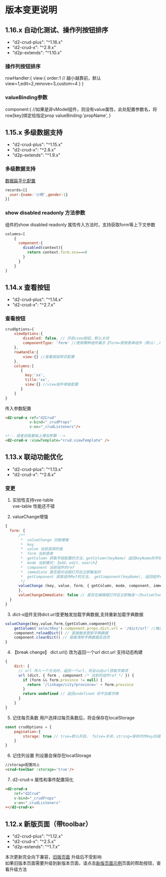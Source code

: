 # 版本变更说明

## 1.16.x  自动化测试、操作列按钮排序
* "d2-crud-plus": "^1.16.x"
* "d2-crud-x": "^2.9.x"
* "d2p-extends": "^1.10.x"

### 操作列按钮排序
rowHandler:{
    view:{
        order:1 // 越小越靠前，默认view=1,edit=2,remove=3,custom=4
    }
}

### valueBinding参数
component:{
    //如果是非vModel组件，则没有value属性，此处配置参数名，将row[key]绑定给指定prop
    valueBinding:'propName', 
}

## 1.15.x  多级数据支持
* "d2-crud-plus": "^1.15.x"
* "d2-crud-x": "^2.8.x"
* "d2p-extends": "^1.9.x"

### 多级数据支持
[数据扁平化配置](./flat-data.md)
```js
records=[{
  user:{name:'小明',gender:1}
}]
```
### show disabled readonly 方法参数
组件的show disabled readonly 属性传入方法时，支持获取form等上下文参数
```js
columns=[
    {
      component:{
        disabled(context){
          return context.form.xxx===0
        }
      }
    }
]
```


## 1.14.x  查看按钮
* "d2-crud-plus": "^1.14.x"
* "d2-crud-x": "^2.7.x"

### 查看按钮
```js
crudOptions={
    viewOptions:{
        disabled: false, // 开启view按钮，默认关闭
        componentType: 'form' //使用哪种组件展示【form=使用表单组件（默认）,row=使用行展示组件】
    },
    rowHandle:{
        view:{} //查看按钮样式配置
    },
    columns:[
       {
         key:'xx',
         title:'xx',
         view:{} //view组件单独配置
       }
    ]
}
```
传入参数配置
```html
<d2-crud-x ref="d2Crud"
           v-bind="_crudProps"
           v-on="_crudListeners"/>

<!-- 或者旧版基础上增加参数 -->
<d2-crud-x :viewTemplate="crud.viewTemplate" /> 


```

## 1.13.x  联动功能优化
* "d2-crud-plus": "^1.13.x"
* "d2-crud-x": "^2.6.x"

### 变更
1. 实验性支持vxe-table   
vxe-table 性能还不错

2. valueChange增强
```js
{
  form: {
      /**
       *  valueChange 功能增强
       *  key
       *  value 当前选择的值
       *  form 当前表单
       *  getColumn 获取字段配置的方法，getColumn(keyName) 返回keyName的字段配置，可以动态修改组件配置
       *  mode 当前模式:【add、edit、search】
       *  component 当前组件的ref
       *  immediate 是否是对话框打开后立即触发的
       *  getComponent 获取组件Ref的方法， getComponent(keyName), 返回组件ref，可以动态调用该组件的方法
       */
      valueChange (key, value, form, { getColumn, mode, component, immediate, getComponent }) {
      },
      valueChangeImmediate: false // 是否在编辑框打开后立即触发一次valueChange方法
  }
}
```


3. dict-x组件支持dict.url变更触发加载字典数据,支持重新加载字典数据
```js
valueChange(key,value,form,{getColumn,component}){
    getColumn('selectKey').component.props.dict.url = '/dict/url' //触发更新字典数据
    component.reloadDict() // 直接触发更新字典数据
    component.clearDict() // 直接清除字典数据及选项
}
```


4. 【break change】 dict.url() 改为返回一个url
dict.url 支持动态构建
```js
{
    dict: {
      // url 传入一个方法时，返回一个url，将会以此url获取字典项
      url (dict, { form , component /* 当前的组件ref */ }) {
        if (form && form.province != null) { 
          return '/linkage/city?province=' + form.province
        }
        return undefined // 返回undefined 将不加载字典
      }
    }
}
```



5. 记住每页条数
用户选择过每页条数后，将会保存在localStorage
```js
const crudOptions = {
    pagination:{ 
        storage: true // true=默认开启， false=关闭，string=保存时的key后缀
    }
}
```



6. 记住列设置
列设置会保存在localStorage
```html
//storage配置同上
<crud-toolbar :storage='true'/>
```


7. d2-crud-x 属性和事件配置简化
```html
<d2-crud-x
    ref="d2Crud"
    v-bind="_crudProps"
    v-on="_crudListeners"
></d2-crud-x>
```

## 1.12.x 新版页面（带toolbar）
* "d2-crud-plus": "^1.12.x"
* "d2-crud-x": "^2.5.x"
* "d2p-extends": "^1.7.x"

本次更新完全向下兼容，[旧版页面](http://qiniu.veryreader.com/D2CrudPlusExample/index.html#/demo/form/old)  升级后不受影响   
如果旧版本页面需要升级到新版本页面，请点击[新版页面示例]( http://qiniu.veryreader.com/D2CrudPlusExample/index.html#/demo/form/toolbar)页面的帮助按钮，查看升级方法

